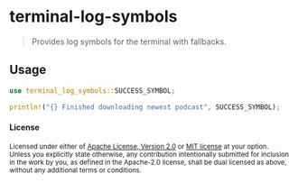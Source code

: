 # terminal-log-symbols

> Provides log symbols for the terminal with fallbacks.

## Usage

```rust
use terminal_log_symbols::SUCCESS_SYMBOL;

println!("{} Finished downloading newest podcast", SUCCESS_SYMBOL);
```

#### License

<sup>
Licensed under either of <a href="LICENSE-APACHE">Apache License, Version
2.0</a> or <a href="LICENSE-MIT">MIT license</a> at your option.
</sup>

<br>

<sub>
Unless you explicitly state otherwise, any contribution intentionally submitted
for inclusion in the work by you, as defined in the Apache-2.0 license, shall be
dual licensed as above, without any additional terms or conditions.
</sub>
